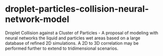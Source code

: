 # droplet-particles-collision-neural-network-model
Droplet Collision against a Cluster of Particles - A proposal of modeling with neural networks the liquid and particles wet areas based on a large database of refined 2D simulations. A 2D to 3D correlation may be performed further to extend to tridimensional scenarios. 
